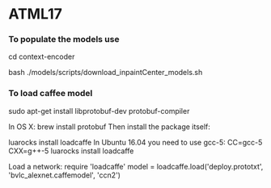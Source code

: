 # ATML17


### To populate the models use
cd context-encoder 

bash ./models/scripts/download_inpaintCenter_models.sh

### To load caffee model
sudo apt-get install libprotobuf-dev protobuf-compiler

In OS X:
brew install protobuf
Then install the package itself:

luarocks install loadcaffe
In Ubuntu 16.04 you need to use gcc-5: CC=gcc-5 CXX=g++-5 luarocks install loadcaffe

Load a network:
require 'loadcaffe'
model = loadcaffe.load('deploy.prototxt', 'bvlc_alexnet.caffemodel', 'ccn2')
